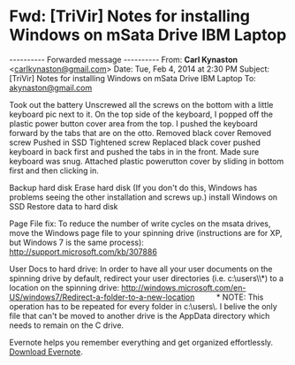 # Fwd: [TriVir] Notes for installing Windows on mSata Drive IBM Laptop

\---------- Forwarded message ----------
From: **Carl Kynaston** <[carlkynaston@gmail.com](mailto:carlkynaston@gmail.com)\>
Date: Tue, Feb 4, 2014 at 2:30 PM
Subject: \[TriVir\] Notes for installing Windows on mSata Drive IBM Laptop
To: [akynaston@gmail.com](mailto:akynaston@gmail.com)

Took out the battery
Unscrewed all the screws on the bottom with a little keyboard pic next to it.
On the top side of the keyboard, I popped off the plastic power button cover area from the top.
I pushed the keyboard forward by the tabs that are on the otto.
Removed black cover
Removed screw
Pushed in SSD
Tightened screw
Replaced black cover
pushed keyboard in back first and pushed the tabs in in the front.
Made sure keyboard was snug.
Attached plastic powerutton cover by sliding in bottom first and then clicking in.

Backup hard disk
Erase hard disk (If you don't do this, Windows has problems seeing the other installation and screws up.)
install Windows on SSD
Restore data to hard disk

Page File fix:
To reduce the number of write cycles on the msata drives, move the Windows page file to your spinning drive (instructions are for XP, but Windows 7 is the same process): <http://support.microsoft.com/kb/307886>

User Docs to hard drive:
In order to have all your user documents on the spinning drive by default, redirect your user directories (i.e. c:\\users\\<username>\\\*) to a location on the spinning drive: <http://windows.microsoft.com/en-US/windows7/Redirect-a-folder-to-a-new-location>
         \* NOTE: This operation has to be repeated for every folder in c:\\users\\<username>. I belive the only file that can't be moved to another drive is the AppData directory which needs to remain on the C drive.

Evernote helps you remember everything and get organized effortlessly. [Download Evernote](https://www.evernote.com/getit?email_name=emailNote&email_guid=d951e5dc-5fc4-4e29-9537-d70cf62aec53&email_link=download_app).
